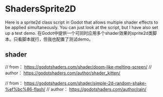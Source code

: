 # ShadersSprite2D
 Here is a sprite2d class script in Godot that allows multiple shader effects to be applied simultaneously. You can just look at the script, but I have also set up a test demo.
 在Godot中提供一个可同时应用多个shader效果的sprite2d类脚本。只看脚本就行，但我也配置了测试demo。


## shader
// from：   https://godotshaders.com/shader/doom-like-melting-screen/
// author： https://godotshaders.com/author/shader_kitten/

// from：   https://godotshaders.com/shader/simple-2d-random-shake-%ef%bc%86-flash/
// author： https://godotshaders.com/author/rain/
